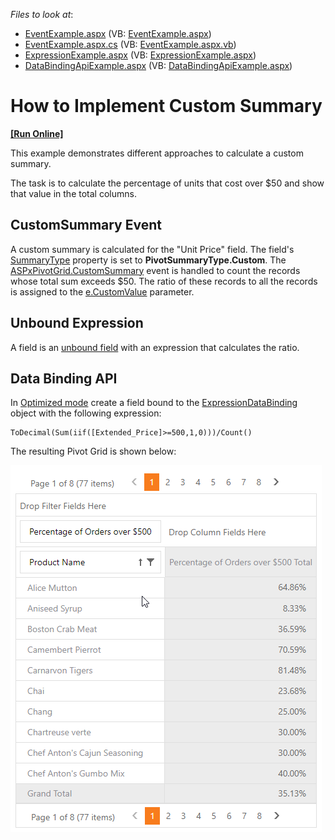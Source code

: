 <!-- default file list -->
*Files to look at*:

* [EventExample.aspx](./CS/ASPxPivotGrid_CustomSummary/EventExample.aspx) (VB: [EventExample.aspx](./VB/ASPxPivotGrid_CustomSummary/EventExample.aspx))
* [EventExample.aspx.cs](./CS/ASPxPivotGrid_CustomSummary/EventExample.aspx.cs) (VB: [EventExample.aspx.vb](./VB/ASPxPivotGrid_CustomSummary/EventExample.aspx.vb))
* [ExpressionExample.aspx](./CS/ASPxPivotGrid_CustomSummary/ExpressionExample.aspx) (VB: [ExpressionExample.aspx](./VB/ASPxPivotGrid_CustomSummary/ExpressionExample.aspx))
* [DataBindingApiExample.aspx](./CS/ASPxPivotGrid_CustomSummary/DataBindingApiExample.aspx) (VB: [DataBindingApiExample.aspx](./VB/ASPxPivotGrid_CustomSummary/DataBindingApiExample.aspx))
<!-- default file list end -->

# How to Implement Custom Summary
<!-- run online -->
**[[Run Online]](https://codecentral.devexpress.com/e1877/)**
<!-- run online end -->

This example demonstrates different approaches to calculate a custom summary.

The task is to calculate the percentage of units that cost over $50 and show that value in the total columns.

## CustomSummary Event

A custom summary is calculated for the "Unit Price" field. The field's [SummaryType](https://docs.devexpress.com/CoreLibraries/DevExpress.XtraPivotGrid.PivotGridFieldBase.SummaryType) property is set to **PivotSummaryType.Custom**. The [ASPxPivotGrid.CustomSummary](https://docs.devexpress.com/AspNet/DevExpress.Web.ASPxPivotGrid.ASPxPivotGrid.CustomSummary) event is handled to count the records whose total sum exceeds $50. The ratio of these records to all the records is assigned to the [e.CustomValue](https://docs.devexpress.com/CoreLibraries/DevExpress.XtraPivotGrid.Data.PivotGridCustomSummaryEventArgsBase-1.CustomValue) parameter.

## Unbound Expression

A field is an [unbound field](https://docs.devexpress.com/AspNet/7259) with an expression that calculates the ratio.

## Data Binding API

In [Optimized mode](https://docs.devexpress.com/CoreLibraries/401367) create a field bound to the [ExpressionDataBinding](https://docs.devexpress.com/AspNet/DevExpress.Web.ASPxPivotGrid.ExpressionDataBinding) object with the following expression:

```
ToDecimal(Sum(iif([Extended_Price]>=500,1,0)))/Count()
```

The resulting Pivot Grid is shown below:

![](/images/screenshot.png)

